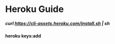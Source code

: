 # Heroku Guide

##### curl https://cli-assets.heroku.com/install.sh | sh #####

#### heroku keys:add ####


